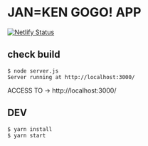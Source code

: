 # JAN=KEN GOGO! APP

[![Netlify Status](https://api.netlify.com/api/v1/badges/c3203638-89f3-49f4-9df3-f3c0e33b9f66/deploy-status)](https://app.netlify.com/sites/janken-gogo/deploys)

## check build

```config
$ node server.js
Server running at http://localhost:3000/
```

ACCESS TO -> http://localhost:3000/

## DEV

```config
$ yarn install
$ yarn start
```
